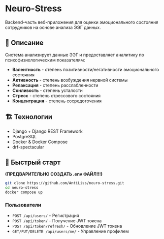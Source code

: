 # Neuro-Stress

Backend-часть веб-приложения для оценки эмоционального состояния сотрудников на основе анализа ЭЭГ данных.

## 🧠 Описание

Система анализирует данные ЭЭГ и предоставляет аналитику по психофизиологическим показателям:
- **Валентность** - степень позитивности/негативности эмоционального состояния
- **Активность** - степень возбуждения нервной системы  
- **Релаксация** - степень расслабленности
- **Сонливость** - степень усталости
- **Стресс** - степень стрессового состояния
- **Концентрация** - степень сосредоточения

## 🏗️ Технологии

- Django + Django REST Framework
- PostgreSQL
- Docker & Docker Compose
- drf-spectacular

## 🚀 Быстрый старт
**(ПРЕДВАРИТЕЛЬНО СОЗДАТЬ .env ФАЙЛ!!!)**
```bash
git clone https://github.com/AntiLiss/neuro-stress.git
cd neuro-stress
docker compose up
```

### Пользователи
- `POST /api/users/` - Регистрация
- `POST /api/token/` - Получение JWT токена
- `POST /api/token/refresh/` - Обновление JWT токена
- `GET/PUT/DELETE /api/users/me/` - Управление профилем
